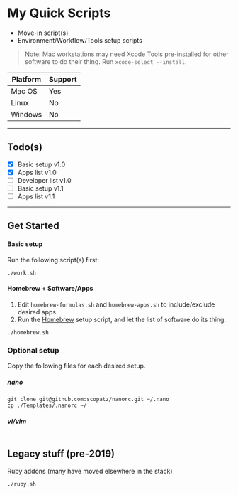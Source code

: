 # My Quick Scripts

- Move-in script(s)
- Environment/Workflow/Tools setup scripts

> Note: Mac workstations may need Xcode Tools pre-installed for other software to do their thing. Run `xcode-select --install`.

| Platform | Support |
| ----------- | ----------- |
| Mac OS | Yes |
| Linux | No |
| Windows | No |

-----

## Todo(s)

- [x] Basic setup v1.0
- [x] Apps list v1.0
- [ ] Developer list v1.0
- [ ] Basic setup v1.1
- [ ] Apps list v1.1

-----

## Get Started

#### Basic setup
Run the following script(s) first:
```
./work.sh
```
#### Homebrew + Software/Apps
1. Edit `homebrew-formulas.sh` and `homebrew-apps.sh` to include/exclude desired apps.
2. Run the [Homebrew](https://brew.sh) setup script, and let the list of software do its thing.
```
./homebrew.sh
```

### Optional setup
Copy the following files for each desired setup.

##### nano
```
git clone git@github.com:scopatz/nanorc.git ~/.nano
cp ./Templates/.nanorc ~/
```

##### vi/vim
```
```

## Legacy stuff (pre-2019)
Ruby addons (many have moved elsewhere in the stack)
```
./ruby.sh
```